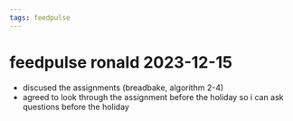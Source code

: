 ```yaml
---
tags: feedpulse
---
```

# feedpulse ronald 2023-12-15

- discused the assignments (breadbake, algorithm 2-4)
- agreed to look through the assignment before the holiday so i can ask questions before the holiday
